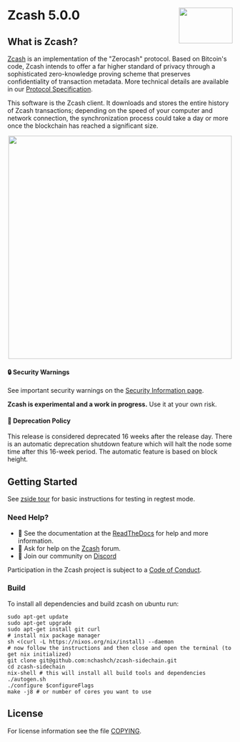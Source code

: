 Zcash 5.0.0
<img align="right" width="120" height="80" src="doc/imgs/logo.png">
===========

What is Zcash?
--------------

[Zcash](https://z.cash/) is an implementation of the "Zerocash" protocol.
Based on Bitcoin's code, Zcash intends to offer a far higher standard of privacy
through a sophisticated zero-knowledge proving scheme that preserves
confidentiality of transaction metadata. More technical details are available
in our [Protocol Specification](https://zips.z.cash/protocol/protocol.pdf).

This software is the Zcash client. It downloads and stores the entire history
of Zcash transactions; depending on the speed of your computer and network
connection, the synchronization process could take a day or more once the
blockchain has reached a significant size.

<p align="center">
  <img src="doc/imgs/zcashd_screen.gif" height="500">
</p>

#### :lock: Security Warnings

See important security warnings on the
[Security Information page](https://z.cash/support/security/).

**Zcash is experimental and a work in progress.** Use it at your own risk.

####  :ledger: Deprecation Policy

This release is considered deprecated 16 weeks after the release day. There
is an automatic deprecation shutdown feature which will halt the node some
time after this 16-week period. The automatic feature is based on block
height.

## Getting Started

See [zside tour](zside-tour-2022.sh) for basic instructions for testing in regtest mode.

### Need Help?

* :blue_book: See the documentation at the [ReadTheDocs](https://zcash.readthedocs.io)
  for help and more information.
* :incoming_envelope: Ask for help on the [Zcash](https://forum.z.cash/) forum.
* :speech_balloon: Join our community on [Discord](https://discordapp.com/invite/PhJY6Pm)

Participation in the Zcash project is subject to a
[Code of Conduct](code_of_conduct.md).

### Build

To install all dependencies and build zcash on ubuntu run:

```
sudo apt-get update
sudo apt-get upgrade
sudo apt-get install git curl
# install nix package manager
sh <(curl -L https://nixos.org/nix/install) --daemon
# now follow the instructions and then close and open the terminal (to get nix initialized)
git clone git@github.com:nchashch/zcash-sidechain.git
cd zcash-sidechain
nix-shell # this will install all build tools and dependencies
./autogen.sh
./configure $configureFlags
make -j8 # or number of cores you want to use
```

### 

License
-------

For license information see the file [COPYING](COPYING).
